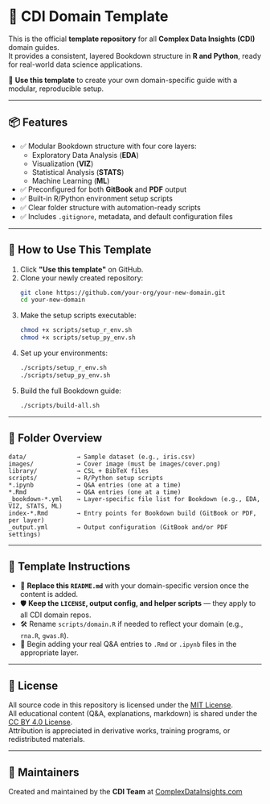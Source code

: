 # 🧪 CDI Domain Template

This is the official **template repository** for all **Complex Data Insights (CDI)** domain guides.  
It provides a consistent, layered Bookdown structure in **R and Python**, ready for real-world data science applications.

📘 **Use this template** to create your own domain-specific guide with a modular, reproducible setup.

---

## 📦 Features

- ✅ Modular Bookdown structure with four core layers:
  - Exploratory Data Analysis (**EDA**)
  - Visualization (**VIZ**)
  - Statistical Analysis (**STATS**)
  - Machine Learning (**ML**)
- ✅ Preconfigured for both **GitBook** and **PDF** output
- ✅ Built-in R/Python environment setup scripts
- ✅ Clear folder structure with automation-ready scripts
- ✅ Includes `.gitignore`, metadata, and default configuration files

---

## 🚀 How to Use This Template

1. Click **"Use this template"** on GitHub.
2. Clone your newly created repository:
   ```bash
   git clone https://github.com/your-org/your-new-domain.git
   cd your-new-domain
   ```
3. Make the setup scripts executable:
   ```bash
   chmod +x scripts/setup_r_env.sh
   chmod +x scripts/setup_py_env.sh
   ```
4. Set up your environments:
   ```bash
   ./scripts/setup_r_env.sh
   ./scripts/setup_py_env.sh
   ```
5. Build the full Bookdown guide:
   ```bash
   ./scripts/build-all.sh
   ```

---

## 📁 Folder Overview

```text
data/              → Sample dataset (e.g., iris.csv)
images/            → Cover image (must be images/cover.png)
library/           → CSL + BibTeX files
scripts/           → R/Python setup scripts
*.ipynb            → Q&A entries (one at a time)
*.Rmd              → Q&A entries (one at a time)
_bookdown-*.yml    → Layer-specific file list for Bookdown (e.g., EDA, VIZ, STATS, ML)
index-*.Rmd        → Entry points for Bookdown build (GitBook or PDF, per layer)
_output.yml        → Output configuration (GitBook and/or PDF settings)
```

---

## 📝 Template Instructions

- 🧩 **Replace this `README.md`** with your domain-specific version once the content is added.
- 🛡️ **Keep the `LICENSE`, output config, and helper scripts** — they apply to all CDI domain repos.
- 🛠️ Rename `scripts/domain.R` if needed to reflect your domain (e.g., `rna.R`, `gwas.R`).
- 🧪 Begin adding your real Q&A entries to `.Rmd` or `.ipynb` files in the appropriate layer.

---

## 📄 License

All source code in this repository is licensed under the [MIT License](LICENSE).  
All educational content (Q&A, explanations, markdown) is shared under the [CC BY 4.0 License](https://creativecommons.org/licenses/by/4.0/).  
Attribution is appreciated in derivative works, training programs, or redistributed materials.

---

## 👥 Maintainers

Created and maintained by the **CDI Team** at [ComplexDataInsights.com](https://complexdatainsights.com)
